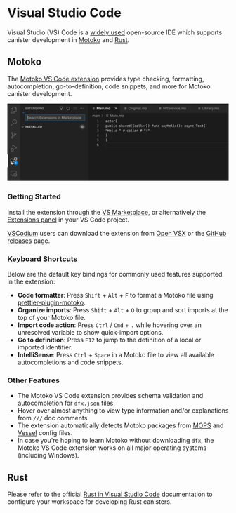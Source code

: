 # Visual Studio Code

Visual Studio (VS) Code is a [widely used](https://survey.stackoverflow.co/2022/#section-worked-with-vs-want-to-work-with-integrated-development-environment) open-source IDE which supports canister development in [Motoko](https://internetcomputer.org/docs/current/developer-docs/build/cdks/motoko-dfinity/motoko/) and [Rust](https://www.rust-lang.org/).

## Motoko

The [Motoko VS Code extension](https://github.com/dfinity/vscode-motoko) provides type checking, formatting, autocompletion, go-to-definition, code snippets, and more for Motoko canister development.

[![Showcase](https://github.com/dfinity/vscode-motoko/raw/master/guide/assets/intro.webp)](https://marketplace.visualstudio.com/items?itemName=dfinity-foundation.vscode-motoko)

### Getting Started

Install the extension through the [VS Marketplace](https://marketplace.visualstudio.com/items?itemName=dfinity-foundation.vscode-motoko), or alternatively the [Extensions panel](https://code.visualstudio.com/docs/editor/extension-marketplace) in your VS Code project. 

[VSCodium](https://vscodium.com/) users can download the extension from [Open VSX](https://open-vsx.org/extension/dfinity-foundation/vscode-motoko) or the [GitHub releases](https://github.com/dfinity/vscode-motoko/releases) page.

### Keyboard Shortcuts

Below are the default key bindings for commonly used features supported in the extension:

- **Code formatter**: Press `Shift` + `Alt` + `F` to format a Motoko file using [prettier-plugin-motoko](https://github.com/dfinity/prettier-plugin-motoko).
- **Organize imports**: Press `Shift` + `Alt` + `O` to group and sort imports at the top of your Motoko file.
- **Import code action**: Press `Ctrl` / `Cmd` + `.` while hovering over an unresolved variable to show quick-import options. 
- **Go to definition**: Press `F12` to jump to the definition of a local or imported identifier.
- **IntelliSense**: Press `Ctrl` + `Space` in a Motoko file to view all available autocompletions and code snippets. 

### Other Features

- The Motoko VS Code extension provides schema validation and autocompletion for `dfx.json` files.
- Hover over almost anything to view type information and/or explanations from `///` doc comments.
- The extension automatically detects Motoko packages from [MOPS](https://mops.one/) and [Vessel](https://github.com/dfinity/vessel) config files. 
- In case you're hoping to learn Motoko without downloading `dfx`, the Motoko VS Code extension works on all major operating systems (including Windows). 

## Rust

Please refer to the official [Rust in Visual Studio Code](https://code.visualstudio.com/docs/languages/rust) documentation to configure your workspace for developing Rust canisters.
